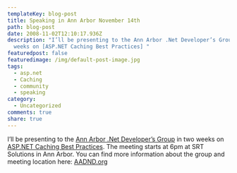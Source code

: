 ```yaml
---
templateKey: blog-post
title: Speaking in Ann Arbor November 14th
path: blog-post
date: 2008-11-02T12:10:17.936Z
description: "I’ll be presenting to the Ann Arbor .Net Developer’s Group in two
  weeks on [ASP.NET Caching Best Practices] "
featuredpost: false
featuredimage: /img/default-post-image.jpg
tags:
  - asp.net
  - Caching
  - community
  - speaking
category:
  - Uncategorized
comments: true
share: true
---
```

<!--StartFragment-->

I’ll be presenting to the [Ann Arbor .Net Developer’s Group](http://www.aadnd.org/) in two weeks on [ASP.NET Caching Best Practices](http://www.aadnd.org/LinkClick.aspx?link=567&tabid=83&mid=399). The meeting starts at 6pm at SRT Solutions in Ann Arbor. You can find more information about the group and meeting location here: [AADND.org](http://ardalis.com/aadnd.org)

<!--EndFragment-->
